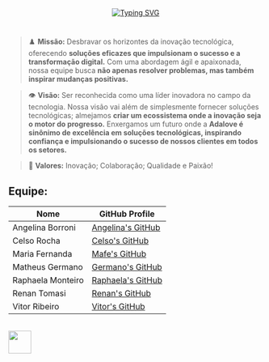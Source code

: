 <div align="center">
<a href="https://git.io/typing-svg"><img src="https://readme-typing-svg.herokuapp.com?font=Baloo+2&weight=600&size=25&duration=4990&pause=995&color=8952C3&center=true&vCenter=true&width=435&lines=Seja+bem-vindo(a)!;Somos+a+Equipe+AdaLove!;Conectando+Inova%C3%A7%C3%A3o%2C+Criando+Futuros!" alt="Typing SVG" /></a>
</div>


#
> :chess_pawn: **Missão:** Desbravar os horizontes da inovação tecnológica, oferecendo **soluções eficazes que impulsionam o sucesso e a transformação digital.** Com uma abordagem ágil e apaixonada, nossa equipe busca **não apenas resolver problemas, mas também inspirar mudanças positivas.**

> :eye: **Visão:** Ser reconhecida como uma líder inovadora no campo da tecnologia.
Nossa visão vai além de simplesmente fornecer soluções tecnológicas; almejamos **criar um ecossistema onde a inovação seja o motor do progresso.** Enxergamos um futuro onde a **Adalove é sinônimo de excelência em soluções tecnológicas, inspirando confiança e impulsionando o sucesso de nossos clientes em todos os setores.**

> :purple_heart: **Valores:** Inovação; Colaboração; Qualidade e Paixão!

##

## Equipe:

| Nome | GitHub Profile |
| --- | --- |
|Angelina Borroni | [Angelina's GitHub](https://github.com/borroniff) |
| Celso Rocha |  [Celso's GitHub](https://github.com/celsick) |
| Maria Fernanda |  [Mafe's GitHub](https://github.com/Madhs31) |
| Matheus Germano | [Germano's GitHub](https://github.com/m-germano) | 
| Raphaela Monteiro | [Raphaela's GitHub](https://github.com/raphaelamonteiro) |
| Renan Tomasi |  [Renan's GitHub](https://github.com/renan21-tg) |
| Vitor Ribeiro | [Vitor's GitHub](https://github.com/ribeirovitor04) | 




<br>

<div align="left">
  <img src="https://skillicons.dev/icons?i=html,css,bootstrap,py,flask,figma,aws,mysql,java" height="45" />
</div>

##
